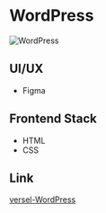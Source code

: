 # WordPress

![WordPress](https://kept.com.ua/core/cache/plugins/imageviewer/51479/654d670586ac40fd99bdae0c2ece7a59a3ce0a6bc19dbca3b9c2df645da4b7c2/1100x1100_cropped.jpg)

## UI/UX

- Figma

## Frontend Stack

- HTML
- CSS

## Link

[versel-WordPress](https://word-press-pink.vercel.app)
